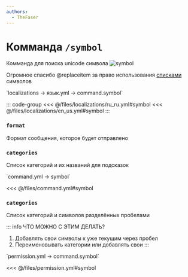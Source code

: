 ```yaml
---
authors:
  - TheFaser
---
```


# Комманда `/symbol`

Комманда для поиска unicode символа
![symbol](/commandsymbol.png)

Огромное спасибо @replaceitem за право использования [списками](https://github.com/replaceitem/symbol-chat) символов

[//]: # (localization)
<!--@include: @/parts/words.md#localization--> 
<!--@include: @/parts/words.md#path--> `localizations → язык.yml → command.symbol`

<!--@include: @/parts/words.md#default--> 

::: code-group
<<< @/files/localizations/ru_ru.yml#symbol
<<< @/files/localizations/en_us.yml#symbol
:::

### `format`

Формат сообщения, которое будет отправлено

### `categories`

Список категорий и их названий для подсказок

[//]: # (command.yml)
<!--@include: @/parts/words.md#setting-->
<!--@include: @/parts/words.md#path--> `command.yml → symbol`

<!--@include: @/parts/words.md#default-->
<<< @/files/command.yml#symbol

<!--@include: @/parts/enable.md-->
<!--@include: @/parts/aliases.md-->

### `categories`

Список категорий и символов разделённых пробелами

::: info ЧТО МОЖНО С ЭТИМ ДЕЛАТЬ?
1. Добавлять свои символы к уже текущим через пробел
2. Переименовывать категории или добавлять свои
:::

<!--@include: @/parts/destination.md-->
<!--@include: @/parts/cooldown.md-->
<!--@include: @/parts/sound.md-->

[//]: # (permission.yml)
<!--@include: @/parts/words.md#permission-->
<!--@include: @/parts/words.md#path--> `permission.yml → command.symbol`

<!--@include: @/parts/words.md#default-->
<<< @/files/permission.yml#symbol

<!--@include: @/parts/permission/permissionTier3.md-->
<!--@include: @/parts/permission/cooldown.md-->
<!--@include: @/parts/permission/sound.md-->


